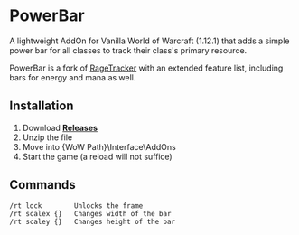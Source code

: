 # PowerBar

A lightweight AddOn for Vanilla World of Warcraft (1.12.1) that adds a simple power bar for all classes to track their class's primary resource.

PowerBar is a fork of [RageTracker](https://github.com/Road-block/RageTracker) with an extended feature list, including bars for energy and mana as well.

## Installation
1. Download **[Releases](https://github.com/gwetchen/RageTracker/releases)**
2. Unzip the file
3. Move into {WoW Path}\Interface\AddOns
4. Start the game (a reload will not suffice)

## Commands
<!-- TODO: change these, and add more, like help and hide -->
    /rt lock        Unlocks the frame
    /rt scalex {}   Changes width of the bar
    /rt scaley {}   Changes height of the bar

<!-- TODO: add screenshots -->
<!-- ## Screenshots
<img src="" align="right" width="48.5%">
<img src="" width="48.5%">
<img src="" align="right" width="48.5%">
<img src="" width="48.5%"> -->